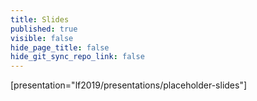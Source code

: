 ```yaml
---
title: Slides
published: true
visible: false
hide_page_title: false
hide_git_sync_repo_link: false
---
```


[presentation="lf2019/presentations/placeholder-slides"]
